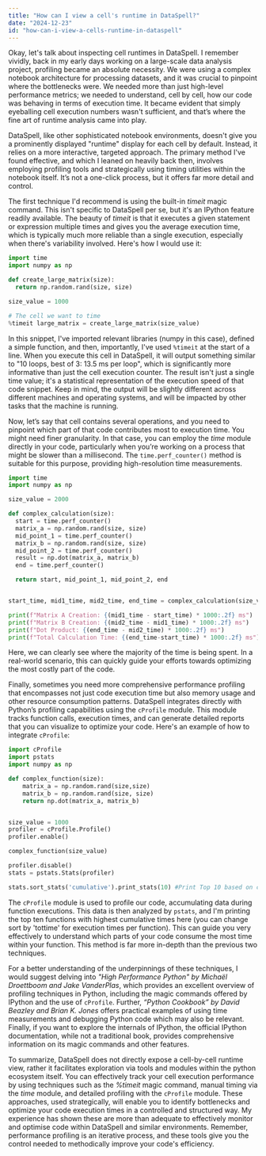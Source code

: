 ```yaml
---
title: "How can I view a cell's runtime in DataSpell?"
date: "2024-12-23"
id: "how-can-i-view-a-cells-runtime-in-dataspell"
---
```


Okay, let's talk about inspecting cell runtimes in DataSpell. I remember vividly, back in my early days working on a large-scale data analysis project, profiling became an absolute necessity. We were using a complex notebook architecture for processing datasets, and it was crucial to pinpoint where the bottlenecks were. We needed more than just high-level performance metrics; we needed to understand, cell by cell, how our code was behaving in terms of execution time. It became evident that simply eyeballing cell execution numbers wasn't sufficient, and that’s where the fine art of runtime analysis came into play.

DataSpell, like other sophisticated notebook environments, doesn't give you a prominently displayed "runtime" display for each cell by default. Instead, it relies on a more interactive, targeted approach. The primary method I've found effective, and which I leaned on heavily back then, involves employing profiling tools and strategically using timing utilities within the notebook itself. It’s not a one-click process, but it offers far more detail and control.

The first technique I'd recommend is using the built-in *timeit* magic command. This isn't specific to DataSpell per se, but it's an IPython feature readily available. The beauty of *timeit* is that it executes a given statement or expression multiple times and gives you the average execution time, which is typically much more reliable than a single execution, especially when there's variability involved. Here's how I would use it:

```python
import time
import numpy as np

def create_large_matrix(size):
  return np.random.rand(size, size)

size_value = 1000

# The cell we want to time
%timeit large_matrix = create_large_matrix(size_value)
```

In this snippet, I've imported relevant libraries (numpy in this case), defined a simple function, and then, importantly, I've used `%timeit` at the start of a line.  When you execute this cell in DataSpell,  it will output something similar to "10 loops, best of 3: 13.5 ms per loop", which is significantly more informative than just the cell execution counter. The result isn't just a single time value; it's a statistical representation of the execution speed of that code snippet. Keep in mind, the output will be slightly different across different machines and operating systems, and will be impacted by other tasks that the machine is running.

Now, let’s say that cell contains several operations, and you need to pinpoint which part of that code contributes most to execution time. You might need finer granularity. In that case, you can employ the *time* module directly in your code, particularly when you’re working on a process that might be slower than a millisecond.  The `time.perf_counter()` method is suitable for this purpose, providing high-resolution time measurements.

```python
import time
import numpy as np

size_value = 2000

def complex_calculation(size):
  start = time.perf_counter()
  matrix_a = np.random.rand(size, size)
  mid_point_1 = time.perf_counter()
  matrix_b = np.random.rand(size, size)
  mid_point_2 = time.perf_counter()
  result = np.dot(matrix_a, matrix_b)
  end = time.perf_counter()

  return start, mid_point_1, mid_point_2, end


start_time, mid1_time, mid2_time, end_time = complex_calculation(size_value)

print(f"Matrix A Creation: {(mid1_time - start_time) * 1000:.2f} ms")
print(f"Matrix B Creation: {(mid2_time - mid1_time) * 1000:.2f} ms")
print(f"Dot Product: {(end_time - mid2_time) * 1000:.2f} ms")
print(f"Total Calculation Time: {(end_time-start_time) * 1000:.2f} ms")


```
Here, we can clearly see where the majority of the time is being spent. In a real-world scenario, this can quickly guide your efforts towards optimizing the most costly part of the code.

Finally, sometimes you need more comprehensive performance profiling that encompasses not just code execution time but also memory usage and other resource consumption patterns. DataSpell integrates directly with Python’s profiling capabilities using the `cProfile` module. This module tracks function calls, execution times, and can generate detailed reports that you can visualize to optimize your code. Here's an example of how to integrate `cProfile`:

```python
import cProfile
import pstats
import numpy as np

def complex_function(size):
    matrix_a = np.random.rand(size,size)
    matrix_b = np.random.rand(size, size)
    return np.dot(matrix_a, matrix_b)


size_value = 1000
profiler = cProfile.Profile()
profiler.enable()

complex_function(size_value)

profiler.disable()
stats = pstats.Stats(profiler)

stats.sort_stats('cumulative').print_stats(10) #Print Top 10 based on cumulative time.
```

The `cProfile` module is used to profile our code, accumulating data during function executions. This data is then analyzed by `pstats`, and I'm printing the top ten functions with highest cumulative times here (you can change sort by 'tottime' for execution times per function). This can guide you very effectively to understand which parts of your code consume the most time within your function. This method is far more in-depth than the previous two techniques.

For a better understanding of the underpinnings of these techniques, I would suggest delving into *"High Performance Python" by Michaël Droettboom and Jake VanderPlas*, which provides an excellent overview of profiling techniques in Python, including the magic commands offered by IPython and the use of `cProfile`. Further, *“Python Cookbook” by David Beazley and Brian K. Jones* offers practical examples of using time measurements and debugging Python code which may also be relevant.  Finally, if you want to explore the internals of IPython, the official IPython documentation, while not a traditional book, provides comprehensive information on its magic commands and other features.

To summarize, DataSpell does not directly expose a cell-by-cell runtime view, rather it facilitates exploration via tools and modules within the python ecosystem itself. You can effectively track your cell execution performance by using techniques such as the *%timeit* magic command, manual timing via the *time* module, and detailed profiling with the `cProfile` module. These approaches, used strategically, will enable you to identify bottlenecks and optimize your code execution times in a controlled and structured way. My experience has shown these are more than adequate to effectively monitor and optimise code within DataSpell and similar environments. Remember, performance profiling is an iterative process, and these tools give you the control needed to methodically improve your code's efficiency.
